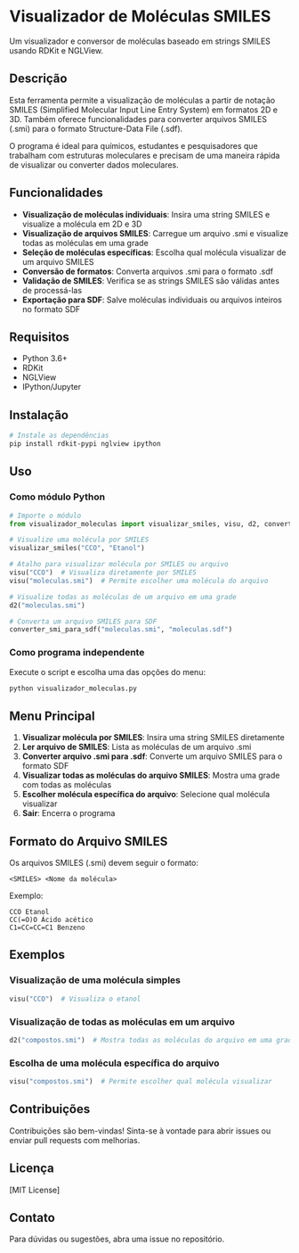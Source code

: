 # Visualizador de Moléculas SMILES

Um visualizador e conversor de moléculas baseado em strings SMILES usando RDKit e NGLView.

## Descrição

Esta ferramenta permite a visualização de moléculas a partir de notação SMILES (Simplified Molecular Input Line Entry System) em formatos 2D e 3D. Também oferece funcionalidades para converter arquivos SMILES (.smi) para o formato Structure-Data File (.sdf).

O programa é ideal para químicos, estudantes e pesquisadores que trabalham com estruturas moleculares e precisam de uma maneira rápida de visualizar ou converter dados moleculares.

## Funcionalidades

- **Visualização de moléculas individuais**: Insira uma string SMILES e visualize a molécula em 2D e 3D
- **Visualização de arquivos SMILES**: Carregue um arquivo .smi e visualize todas as moléculas em uma grade
- **Seleção de moléculas específicas**: Escolha qual molécula visualizar de um arquivo SMILES
- **Conversão de formatos**: Converta arquivos .smi para o formato .sdf
- **Validação de SMILES**: Verifica se as strings SMILES são válidas antes de processá-las
- **Exportação para SDF**: Salve moléculas individuais ou arquivos inteiros no formato SDF

## Requisitos

- Python 3.6+
- RDKit
- NGLView
- IPython/Jupyter

## Instalação

```bash
# Instale as dependências
pip install rdkit-pypi nglview ipython
```

## Uso

### Como módulo Python

```python
# Importe o módulo
from visualizador_moleculas import visualizar_smiles, visu, d2, converter_smi_para_sdf

# Visualize uma molécula por SMILES
visualizar_smiles("CCO", "Etanol")

# Atalho para visualizar molécula por SMILES ou arquivo
visu("CCO")  # Visualiza diretamente por SMILES
visu("moleculas.smi")  # Permite escolher uma molécula do arquivo

# Visualize todas as moléculas de um arquivo em uma grade
d2("moleculas.smi")

# Converta um arquivo SMILES para SDF
converter_smi_para_sdf("moleculas.smi", "moleculas.sdf")
```

### Como programa independente

Execute o script e escolha uma das opções do menu:

```bash
python visualizador_moleculas.py
```

## Menu Principal

1. **Visualizar molécula por SMILES**: Insira uma string SMILES diretamente
2. **Ler arquivo de SMILES**: Lista as moléculas de um arquivo .smi
3. **Converter arquivo .smi para .sdf**: Converte um arquivo SMILES para o formato SDF
4. **Visualizar todas as moléculas do arquivo SMILES**: Mostra uma grade com todas as moléculas
5. **Escolher molécula específica do arquivo**: Selecione qual molécula visualizar
6. **Sair**: Encerra o programa

## Formato do Arquivo SMILES

Os arquivos SMILES (.smi) devem seguir o formato:
```
<SMILES> <Nome da molécula>
```

Exemplo:
```
CCO Etanol
CC(=O)O Ácido acético
C1=CC=CC=C1 Benzeno
```

## Exemplos

### Visualização de uma molécula simples

```python
visu("CCO")  # Visualiza o etanol
```

### Visualização de todas as moléculas em um arquivo

```python
d2("compostos.smi")  # Mostra todas as moléculas do arquivo em uma grade
```

### Escolha de uma molécula específica do arquivo

```python
visu("compostos.smi")  # Permite escolher qual molécula visualizar
```

## Contribuições

Contribuições são bem-vindas! Sinta-se à vontade para abrir issues ou enviar pull requests com melhorias.

## Licença

[MIT License]

## Contato

Para dúvidas ou sugestões, abra uma issue no repositório.
